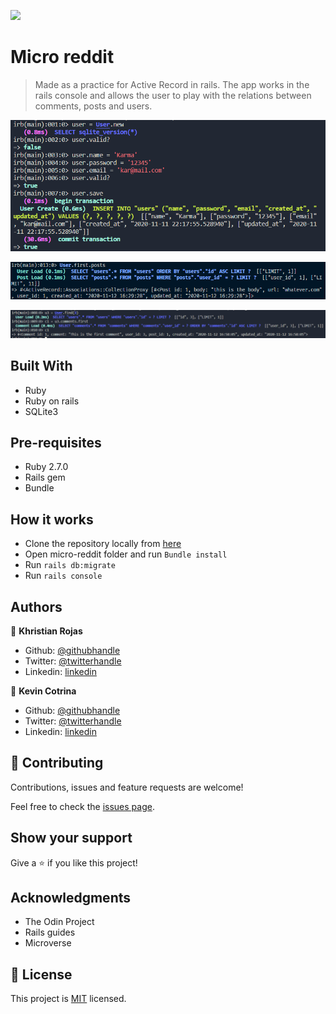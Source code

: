 ![](https://img.shields.io/badge/Microverse-blueviolet)

# Micro reddit

> Made as a practice for Active Record in rails. The app works in the rails console and allows the user to play with the relations between comments, posts and users.


![screenshot](app/assets/images/screenshot1.png)

![screenshot](app/assets/images/screenshot2.png)

![screenshot](app/assets/images/screenshot3.png)


## Built With

- Ruby
- Ruby on rails
- SQLite3

## Pre-requisites

- Ruby 2.7.0
- Rails gem
- Bundle

## How it works

- Clone the repository locally from [here](https://github.com/kcotrinam/micro-reddit)
- Open micro-reddit folder and run `Bundle install`
- Run `rails db:migrate`
- Run `rails console`

## Authors

👤 **Khristian Rojas**

- Github: [@githubhandle](https://github.com/karmaester)
- Twitter: [@twitterhandle](https://twitter.com/karmaendlich)
- Linkedin: [linkedin](https://www.linkedin.com/in/khristian-rojas/)

👤 **Kevin Cotrina**

- Github: [@githubhandle](https://github.com/kcotrinam)
- Twitter: [@twitterhandle](https://twitter.com/KevinCot12)
- Linkedin: [linkedin](https://www.linkedin.com/in/kevin-cotrina-6208b7149/)


## 🤝 Contributing

Contributions, issues and feature requests are welcome!

Feel free to check the [issues page](https://github.com/kcotrinam/micro-reddit/issues).

## Show your support

Give a ⭐️ if you like this project!

## Acknowledgments

- The Odin Project
- Rails guides
- Microverse

## 📝 License

This project is [MIT](lic.url) licensed.

